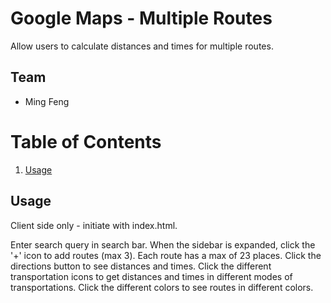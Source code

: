 # Google Maps - Multiple Routes

Allow users to calculate distances and times for multiple routes.

## Team

- Ming Feng

# Table of Contents

1. [Usage](#Usage)

## Usage

Client side only - initiate with index.html.

Enter search query in search bar. When the sidebar is expanded, click the '+' icon to add routes (max 3).
Each route has a max of 23 places.
Click the directions button to see distances and times. 
Click the different transportation icons to get distances and times in different modes of transportations.
Click the different colors to see routes in different colors.


